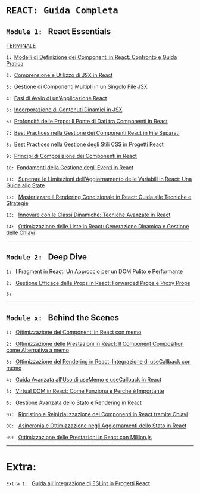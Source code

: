 # `REACT: Guida Completa`

## `Module 1: ` React Essentials

[TERMINALE](./Documentation/Module-1:%20React%20Essentials/00-Terminale.md)

`1: `[Modelli di Definizione dei Componenti in React: Confronto e Guida Pratica](./Documentation/Module-1:%20React%20Essentials/01-Modelli-Definizione-Componenti-React.md)

`2: `[Comprensione e Utilizzo di JSX in React](./Documentation/Module-1:%20React%20Essentials/02-Comprensione-Utilizzo-JSX-React.md)

`3: `[Gestione di Componenti Multipli in un Singolo File JSX](./Documentation/Module-1:%20React%20Essentials/03-Gestione-Componenti-Multipli-File-JSX.md)

`4: `[Fasi di Avvio di un'Applicazione React](./Documentation//Module-1:%20React%20Essentials/04-Fasi-Avvio-Applicazione-React.md)

`5: `[Incorporazione di Contenuti Dinamici in JSX](./Documentation/Module-1:%20React%20Essentials/05-Incorporazione-Contenuti-Dinamici-JSX.md)

`6: `[Profondità delle Props: Il Ponte di Dati tra Componenti in React](./Documentation/Module-1:%20React%20Essentials/06-Profondita-Props-Ponte-Dati-React.md)

`7: `[Best Practices nella Gestione dei Componenti React in File Separati](./Documentation/Module-1:%20React%20Essentials/07-Best-Practices-Gestione-Componenti-React.md)

`8: `[Best Practices nella Gestione degli Stili CSS in Progetti React](./Documentation/Module-1:%20React%20Essentials/08-Best-Practices-Gestione-Stili-CSS-React.md)

`9: `[Principi di Composizione dei Componenti in React](./Documentation/Module-1:%20React%20Essentials/09-Principi-Composizione-Componenti-React.md)

`10: `[Fondamenti della Gestione degli Eventi in React](./Documentation/Module-1:%20React%20Essentials/10-Fondamenti-Gestione-Eventi-React.md)

`11: ` [Superare le Limitazioni dell'Aggiornamento delle Variabili in React: Una Guida allo State](./Documentation/Module-1:%20React%20Essentials/11-Superare-Limitazioni-Aggiornamento-Variabili-React.md)

`12: ` [Masterizzare il Rendering Condizionale in React: Guida alle Tecniche e Strategie](./Documentation/Module-1:%20React%20Essentials/12-Masterizzare-Rendering-Condizionale-React.md)

`13: ` [Innovare con le Classi Dinamiche: Tecniche Avanzate in React](./Documentation/Module-1:%20React%20Essentials/13-Innovare-Classi-Dinamiche-React.md)

`14: ` [Ottimizzazione delle Liste in React: Generazione Dinamica e Gestione delle Chiavi](./Documentation/Module-1:%20React%20Essentials/14-Ottimizzazione-Liste-React.md)

---

## `Module 2: ` Deep Dive

`1: ` [I Fragment in React: Un Approccio per un DOM Pulito e Performante](./Documentation/Module-2:%20Deep%20Dive/01-Fragment-React.md)

`2: ` [Gestione Efficace delle Props in React: Forwarded Props e Proxy Props](./Documentation/Module-2:%20Deep%20Dive/02-Proxy-Props-React.md)

`3: ` []()

---

## `Module x: ` Behind the Scenes

`1: ` [Ottimizzazione dei Componenti in React con memo](./Documentation/Module-x:%20Behind%20the%20Scenes/01-Ottimizzazione-Componenti-React-memo.md)

`2: ` [Ottimizzazione delle Prestazioni in React: Il Component Composition come Alternativa a memo](./Documentation/Module-x:%20Behind%20the%20Scenes/02-React-Performance-Component-Composition.md)

`3: ` [Ottimizzazione del Rendering in React: Integrazione di useCallback con memo](./Documentation/Module-x:%20Behind%20the%20Scenes/03-Ottimizzazione-Rendering-React-useCallback.md)

`4: ` [Guida Avanzata all'Uso di useMemo e useCallback in React](./Documentation/Module-x:%20Behind%20the%20Scenes/04-Guida-UseMemo-UseCallback-React.md)

`5: ` [Virtual DOM in React: Come Funziona e Perché è Importante](./Documentation//Module-x:%20Behind%20the%20Scenes/05-Virtual-DOM-React.md)

`6: ` [Gestione Avanzata dello Stato e Rendering in React](./Documentation/Module-x:%20Behind%20the%20Scenes/06-Gestione-Stato-Rendering-React.md)

`07: ` [Ripristino e Reinizializzazione dei Componenti in React tramite Chiavi](./Documentation/Module-x:%20Behind%20the%20Scenes/07-Reset-Componenti-Chiavi-React.md)

`08: ` [Asincronia e Ottimizzazione negli Aggiornamenti dello Stato in React](./Documentation/Module-x:%20Behind%20the%20Scenes/08-Asincronia-Ottimizzazione-Stato-React.md)

`09: ` [Ottimizzazione delle Prestazioni in React con Million.js](./Documentation/Module-x:%20Behind%20the%20Scenes/09-Ottimizzazione-Prestazioni-React-Million-js.md)

---

# Extra:

`Extra 1: ` [Guida all'Integrazione di ESLint in Progetti React](./Documentation/General/Integrazione-ESLint-React.md)
